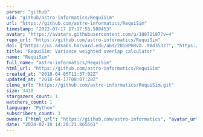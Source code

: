 ```yaml
---
parser: "github"
uid: "github/astro-informatics/RequiSim"
url: "https://github.com/astro-informatics/RequiSim"
timestamp: "2022-07-17 17:17:55.588453"
avatar: "https://avatars.githubusercontent.com/u/10872187?v=4"
repo_url: "https://github.com/astro-informatics/RequiSim"
doi: ["https://ui.adsabs.harvard.edu/abs/2018PhRvD..98d3532T", "https://ui.adsabs.harvard.edu/abs/2018ascl.soft09016T/abstract"]
title: "RequiSim: Variance weighted overlap calculator"
name: "RequiSim"
full_name: "astro-informatics/RequiSim"
html_url: "https://github.com/astro-informatics/RequiSim"
created_at: "2018-04-05T11:37:02Z"
updated_at: "2018-04-17T08:07:28Z"
clone_url: "https://github.com/astro-informatics/RequiSim.git"
size: 3418
stargazers_count: 1
watchers_count: 1
language: "Python"
subscribers_count: 3
owner: {"html_url": "https://github.com/astro-informatics", "avatar_url": "https://avatars.githubusercontent.com/u/10872187?v=4", "login": "astro-informatics", "type": "Organization"}
date: "2024-02-10 14:20:21.865561"
---
```

